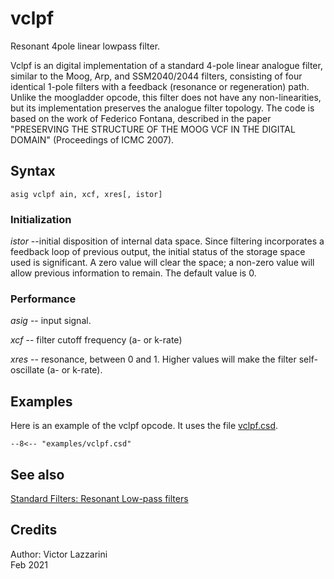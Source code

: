 <!--
id:vclpf
category:Signal Modifiers:Standard Filters:Resonant
-->
# vclpf
Resonant 4pole linear lowpass filter.

Vclpf is an digital implementation of a standard 4-pole linear analogue filter, similar to the Moog, Arp, and SSM2040/2044 filters, consisting of four identical 1-pole filters with a feedback (resonance or regeneration) path. Unlike the moogladder opcode, this filter does not have any non-linearities, but its implementation preserves the analogue filter topology. The code is based on the work of Federico Fontana, described in the paper "PRESERVING THE STRUCTURE OF THE MOOG VCF IN THE DIGITAL DOMAIN" (Proceedings of ICMC 2007).

## Syntax
``` csound-orc
asig vclpf ain, xcf, xres[, istor]
```

### Initialization

_istor_ --initial disposition of internal data space. Since filtering incorporates a feedback loop of previous output, the initial status of the storage space used is significant.  A zero value will clear the space; a non-zero value will allow previous information to remain. The default value is 0.

### Performance

_asig_ -- input signal.

_xcf_ -- filter cutoff frequency (a- or k-rate)

_xres_ -- resonance, between 0 and 1. Higher values will make the filter self-oscillate (a- or k-rate).

## Examples

Here is an example of the vclpf opcode. It uses the file [vclpf.csd](../../examples/vclpf.csd).

``` csound-csd title="Example of the vclpf opcode." linenums="1"
--8<-- "examples/vclpf.csd"
```

## See also

[Standard Filters: Resonant Low-pass filters](../../sigmod/standard)

## Credits

Author: Victor Lazzarini<br>
Feb 2021<br>
